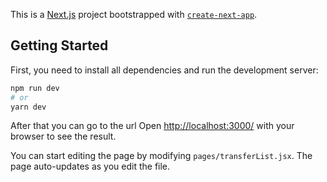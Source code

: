 This is a [Next.js](https://nextjs.org/) project bootstrapped with [`create-next-app`](https://github.com/vercel/next.js/tree/canary/packages/create-next-app).

## Getting Started

First, you need to install all dependencies  and run the development server:

```bash
npm run dev
# or
yarn dev
```
After that you can go to the url
Open [http://localhost:3000/](http://localhost:3000/) with your browser to see the result.

You can start editing the page by modifying `pages/transferList.jsx`. The page auto-updates as you edit the file.
